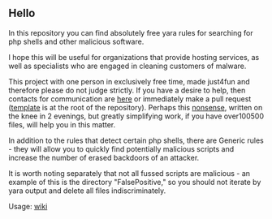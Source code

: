 ## Hello 

In this repository you can find absolutely free yara rules for searching for php shells and
other malicious software.

I hope this will be useful for organizations that provide hosting services, as well as specialists who are engaged in cleaning customers of malware.

This project with one person in exclusively free time, made just4fun and therefore please do not judge strictly. If you have a desire to help, then contacts for communication are [here](https://delyee.github.io/contact) or immediately make a pull request ([template](https://github.com/delyee/yara_rules/blob/master/template.yar) is at the root of the repository).
Perhaps this [nonsense](https://github.com/delyee/Ese-gui), written on the knee in 2 evenings, but greatly simplifying work, if you have over100500 files, will help you in this matter.

In addition to the rules that detect certain php shells, there are Generic rules - they will allow you to quickly find potentially malicious scripts and increase the number of erased backdoors of an attacker.

It is worth noting separately that not all fussed scripts are malicious - an example of this is the directory "FalsePositive," so you should not iterate by yara output and delete all files indiscriminately.

Usage: [wiki](https://github.com/delyee/yara_rules/wiki)
